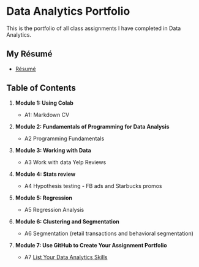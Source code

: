 # Data Analytics Portfolio
This is the portfolio of all class assignments I have completed in Data Analytics. 

## My Résumé
- [Résumé](https://github.com/dotsenkokonstantin22/SUU/blob/main/Dotsenko_resume.ipynb)

## Table of Contents
1. **Module 1: Using Colab**
   - A1: Markdown CV
   
2. **Module 2: Fundamentals of Programming for Data Analysis**
   - A2 Programming Fundamentals
   
3. **Module 3: Working with Data**
   - A3 Work with data Yelp Reviews []()
  
4. **Module 4: Stats review**
   - A4 Hypothesis testing - FB ads and Starbucks promos []()

5. **Module 5: Regression**
   - A5 Regression Analysis []()

6. **Module 6: Clustering and Segmentation**
   - A6 Segmentation (retail transactions and behavioral segmentation) []()
   
7. **Module 7: Use GitHub to Create Your Assignment Portfolio**
    - A7 [List Your Data Analytics Skills](https://github.com/dotsenkokonstantin22/SUU/edit/main/README.md)
  

